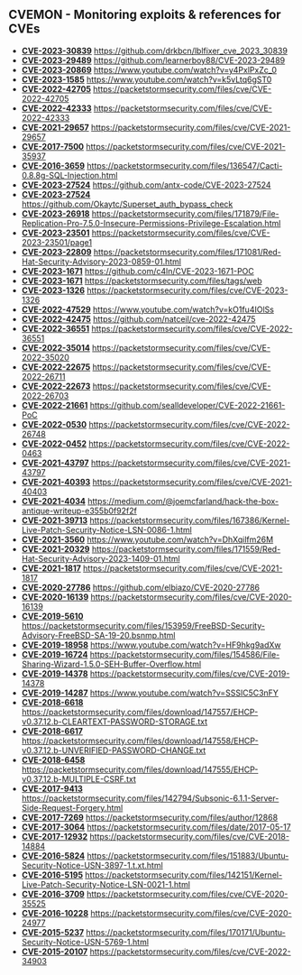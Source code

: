 ## CVEMON - Monitoring exploits & references for CVEs
- **[CVE-2023-30839](https://in.scanfactory.io/cvemon/CVE-2023-30839.html)** https://github.com/drkbcn/lblfixer_cve_2023_30839
- **[CVE-2023-29489](https://in.scanfactory.io/cvemon/CVE-2023-29489.html)** https://github.com/learnerboy88/CVE-2023-29489
- **[CVE-2023-20869](https://in.scanfactory.io/cvemon/CVE-2023-20869.html)** https://www.youtube.com/watch?v=y4PxlPxZc_0
- **[CVE-2023-1585](https://in.scanfactory.io/cvemon/CVE-2023-1585.html)** https://www.youtube.com/watch?v=k5vLtq6gST0
- **[CVE-2022-42705](https://in.scanfactory.io/cvemon/CVE-2022-42705.html)** https://packetstormsecurity.com/files/cve/CVE-2022-42705
- **[CVE-2022-42333](https://in.scanfactory.io/cvemon/CVE-2022-42333.html)** https://packetstormsecurity.com/files/cve/CVE-2022-42333
- **[CVE-2021-29657](https://in.scanfactory.io/cvemon/CVE-2021-29657.html)** https://packetstormsecurity.com/files/cve/CVE-2021-29657
- **[CVE-2017-7500](https://in.scanfactory.io/cvemon/CVE-2017-7500.html)** https://packetstormsecurity.com/files/cve/CVE-2021-35937
- **[CVE-2016-3659](https://in.scanfactory.io/cvemon/CVE-2016-3659.html)** https://packetstormsecurity.com/files/136547/Cacti-0.8.8g-SQL-Injection.html
- **[CVE-2023-27524](https://in.scanfactory.io/cvemon/CVE-2023-27524.html)** https://github.com/antx-code/CVE-2023-27524
- **[CVE-2023-27524](https://in.scanfactory.io/cvemon/CVE-2023-27524.html)** https://github.com/Okaytc/Superset_auth_bypass_check
- **[CVE-2023-26918](https://in.scanfactory.io/cvemon/CVE-2023-26918.html)** https://packetstormsecurity.com/files/171879/File-Replication-Pro-7.5.0-Insecure-Permissions-Privilege-Escalation.html
- **[CVE-2023-23501](https://in.scanfactory.io/cvemon/CVE-2023-23501.html)** https://packetstormsecurity.com/files/cve/CVE-2023-23501/page1
- **[CVE-2023-22809](https://in.scanfactory.io/cvemon/CVE-2023-22809.html)** https://packetstormsecurity.com/files/171081/Red-Hat-Security-Advisory-2023-0859-01.html
- **[CVE-2023-1671](https://in.scanfactory.io/cvemon/CVE-2023-1671.html)** https://github.com/c4ln/CVE-2023-1671-POC
- **[CVE-2023-1671](https://in.scanfactory.io/cvemon/CVE-2023-1671.html)** https://packetstormsecurity.com/files/tags/web
- **[CVE-2023-1326](https://in.scanfactory.io/cvemon/CVE-2023-1326.html)** https://packetstormsecurity.com/files/cve/CVE-2023-1326
- **[CVE-2022-47529](https://in.scanfactory.io/cvemon/CVE-2022-47529.html)** https://www.youtube.com/watch?v=kO1fu4IOlSs
- **[CVE-2022-42475](https://in.scanfactory.io/cvemon/CVE-2022-42475.html)** https://github.com/natceil/cve-2022-42475
- **[CVE-2022-36551](https://in.scanfactory.io/cvemon/CVE-2022-36551.html)** https://packetstormsecurity.com/files/cve/CVE-2022-36551
- **[CVE-2022-35014](https://in.scanfactory.io/cvemon/CVE-2022-35014.html)** https://packetstormsecurity.com/files/cve/CVE-2022-35020
- **[CVE-2022-22675](https://in.scanfactory.io/cvemon/CVE-2022-22675.html)** https://packetstormsecurity.com/files/cve/CVE-2022-26711
- **[CVE-2022-22673](https://in.scanfactory.io/cvemon/CVE-2022-22673.html)** https://packetstormsecurity.com/files/cve/CVE-2022-26703
- **[CVE-2022-21661](https://in.scanfactory.io/cvemon/CVE-2022-21661.html)** https://github.com/sealldeveloper/CVE-2022-21661-PoC
- **[CVE-2022-0530](https://in.scanfactory.io/cvemon/CVE-2022-0530.html)** https://packetstormsecurity.com/files/cve/CVE-2022-26748
- **[CVE-2022-0452](https://in.scanfactory.io/cvemon/CVE-2022-0452.html)** https://packetstormsecurity.com/files/cve/CVE-2022-0463
- **[CVE-2021-43797](https://in.scanfactory.io/cvemon/CVE-2021-43797.html)** https://packetstormsecurity.com/files/cve/CVE-2021-43797
- **[CVE-2021-40393](https://in.scanfactory.io/cvemon/CVE-2021-40393.html)** https://packetstormsecurity.com/files/cve/CVE-2021-40403
- **[CVE-2021-4034](https://in.scanfactory.io/cvemon/CVE-2021-4034.html)** https://medium.com/@joemcfarland/hack-the-box-antique-writeup-e355b0f92f2f
- **[CVE-2021-39713](https://in.scanfactory.io/cvemon/CVE-2021-39713.html)** https://packetstormsecurity.com/files/167386/Kernel-Live-Patch-Security-Notice-LSN-0086-1.html
- **[CVE-2021-3560](https://in.scanfactory.io/cvemon/CVE-2021-3560.html)** https://www.youtube.com/watch?v=DhXqilfm26M
- **[CVE-2021-20329](https://in.scanfactory.io/cvemon/CVE-2021-20329.html)** https://packetstormsecurity.com/files/171559/Red-Hat-Security-Advisory-2023-1409-01.html
- **[CVE-2021-1817](https://in.scanfactory.io/cvemon/CVE-2021-1817.html)** https://packetstormsecurity.com/files/cve/CVE-2021-1817
- **[CVE-2020-27786](https://in.scanfactory.io/cvemon/CVE-2020-27786.html)** https://github.com/elbiazo/CVE-2020-27786
- **[CVE-2020-16139](https://in.scanfactory.io/cvemon/CVE-2020-16139.html)** https://packetstormsecurity.com/files/cve/CVE-2020-16139
- **[CVE-2019-5610](https://in.scanfactory.io/cvemon/CVE-2019-5610.html)** https://packetstormsecurity.com/files/153959/FreeBSD-Security-Advisory-FreeBSD-SA-19-20.bsnmp.html
- **[CVE-2019-18958](https://in.scanfactory.io/cvemon/CVE-2019-18958.html)** https://www.youtube.com/watch?v=HF9hkg9adXw
- **[CVE-2019-16724](https://in.scanfactory.io/cvemon/CVE-2019-16724.html)** https://packetstormsecurity.com/files/154586/File-Sharing-Wizard-1.5.0-SEH-Buffer-Overflow.html
- **[CVE-2019-14378](https://in.scanfactory.io/cvemon/CVE-2019-14378.html)** https://packetstormsecurity.com/files/cve/CVE-2019-14378
- **[CVE-2019-14287](https://in.scanfactory.io/cvemon/CVE-2019-14287.html)** https://www.youtube.com/watch?v=SSSlC5C3nFY
- **[CVE-2018-6618](https://in.scanfactory.io/cvemon/CVE-2018-6618.html)** https://packetstormsecurity.com/files/download/147557/EHCP-v0.37.12.b-CLEARTEXT-PASSWORD-STORAGE.txt
- **[CVE-2018-6617](https://in.scanfactory.io/cvemon/CVE-2018-6617.html)** https://packetstormsecurity.com/files/download/147558/EHCP-v0.37.12.b-UNVERIFIED-PASSWORD-CHANGE.txt
- **[CVE-2018-6458](https://in.scanfactory.io/cvemon/CVE-2018-6458.html)** https://packetstormsecurity.com/files/download/147555/EHCP-v0.37.12.b-MULTIPLE-CSRF.txt
- **[CVE-2017-9413](https://in.scanfactory.io/cvemon/CVE-2017-9413.html)** https://packetstormsecurity.com/files/142794/Subsonic-6.1.1-Server-Side-Request-Forgery.html
- **[CVE-2017-7269](https://in.scanfactory.io/cvemon/CVE-2017-7269.html)** https://packetstormsecurity.com/files/author/12868
- **[CVE-2017-3064](https://in.scanfactory.io/cvemon/CVE-2017-3064.html)** https://packetstormsecurity.com/files/date/2017-05-17
- **[CVE-2017-12932](https://in.scanfactory.io/cvemon/CVE-2017-12932.html)** https://packetstormsecurity.com/files/cve/CVE-2018-14884
- **[CVE-2016-5824](https://in.scanfactory.io/cvemon/CVE-2016-5824.html)** https://packetstormsecurity.com/files/151883/Ubuntu-Security-Notice-USN-3897-1.t.xt.html
- **[CVE-2016-5195](https://in.scanfactory.io/cvemon/CVE-2016-5195.html)** https://packetstormsecurity.com/files/142151/Kernel-Live-Patch-Security-Notice-LSN-0021-1.html
- **[CVE-2016-3709](https://in.scanfactory.io/cvemon/CVE-2016-3709.html)** https://packetstormsecurity.com/files/cve/CVE-2020-35525
- **[CVE-2016-10228](https://in.scanfactory.io/cvemon/CVE-2016-10228.html)** https://packetstormsecurity.com/files/cve/CVE-2020-24977
- **[CVE-2015-5237](https://in.scanfactory.io/cvemon/CVE-2015-5237.html)** https://packetstormsecurity.com/files/170171/Ubuntu-Security-Notice-USN-5769-1.html
- **[CVE-2015-20107](https://in.scanfactory.io/cvemon/CVE-2015-20107.html)** https://packetstormsecurity.com/files/cve/CVE-2022-34903
